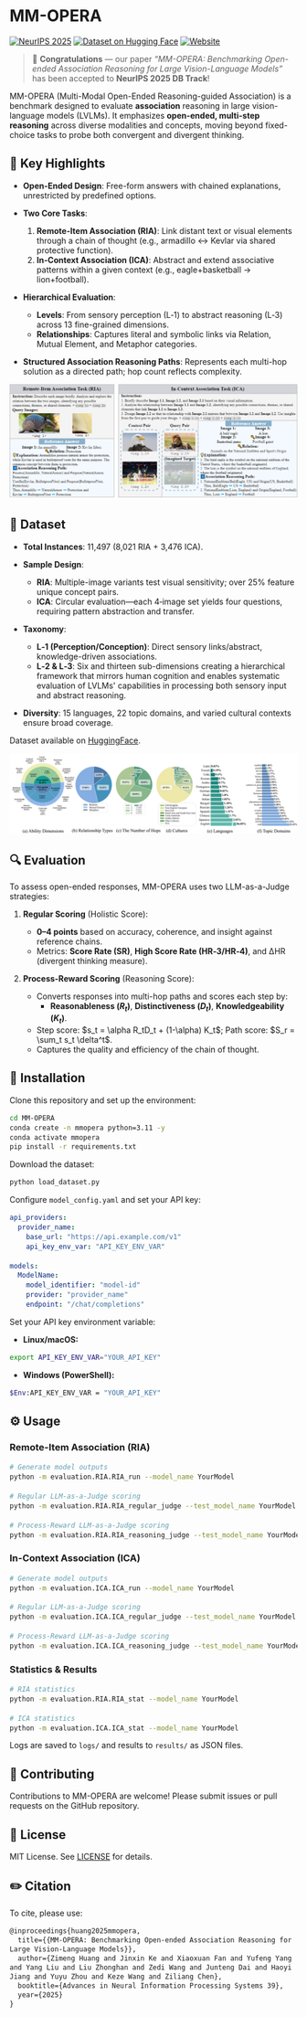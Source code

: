 # MM-OPERA

[![NeurIPS 2025](https://img.shields.io/badge/NeurIPS-2025-brightgreen)](https://openreview.net/forum?id=6BpKATZQd8#discussion)
[![Dataset on Hugging Face](https://img.shields.io/badge/Dataset-Hugging%20Face-orange)](https://huggingface.co/datasets/titic/MM-OPERA)
[![Website](https://img.shields.io/badge/Website-MMOPERA-blue)](https://mm-opera-bench.github.io/)

> 🎉 **Congratulations** — our paper _“MM-OPERA: Benchmarking Open-ended Association Reasoning for Large Vision-Language Models”_ has been accepted to **NeurIPS 2025 DB Track**!  

MM-OPERA (Multi-Modal Open-Ended Reasoning-guided Association) is a benchmark designed to evaluate **association** reasoning in large vision-language models (LVLMs). It emphasizes **open-ended, multi-step reasoning** across diverse modalities and concepts, moving beyond fixed-choice tasks to probe both convergent and divergent thinking.

## 🚀 Key Highlights

* **Open-Ended Design**: Free-form answers with chained explanations, unrestricted by predefined options.
* **Two Core Tasks**:

  1. **Remote-Item Association (RIA)**: Link distant text or visual elements through a chain of thought (e.g., armadillo ↔ Kevlar via shared protective function).
  2. **In-Context Association (ICA)**: Abstract and extend associative patterns within a given context (e.g., eagle+basketball → lion+football).
* **Hierarchical Evaluation**:

  * **Levels**: From sensory perception (L‑1) to abstract reasoning (L‑3) across 13 fine-grained dimensions.
  * **Relationships**: Captures literal and symbolic links via Relation, Mutual Element, and Metaphor categories.
* **Structured Association Reasoning Paths**: Represents each multi-hop solution as a directed path; hop count reflects complexity.

![overview](fig/task.png)

## 📂 Dataset

* **Total Instances**: 11,497 (8,021 RIA + 3,476 ICA).
* **Sample Design**:

  * **RIA**: Multiple-image variants test visual sensitivity; over 25% feature unique concept pairs.
  * **ICA**: Circular evaluation—each 4‑image set yields four questions, requiring pattern abstraction and transfer.
* **Taxonomy**:

  * **L‑1 (Perception/Conception)**: Direct sensory links/abstract, knowledge-driven associations.
  * **L‑2 & L‑3**: Six and thirteen sub-dimensions creating a hierarchical framework that mirrors human cognition and enables systematic evaluation of LVLMs' capabilities in processing both sensory input and abstract reasoning.
* **Diversity**: 15 languages, 22 topic domains, and varied cultural contexts ensure broad coverage.

Dataset available on [HuggingFace](https://huggingface.co/datasets/titic/MM-OPERA).

![dataset](fig/statistic.png)

## 🔍 Evaluation

To assess open-ended responses, MM-OPERA uses two LLM-as-a-Judge strategies:

1. **Regular Scoring** (Holistic Score):

   * **0–4 points** based on accuracy, coherence, and insight against reference chains.
   * Metrics: **Score Rate (SR)**, **High Score Rate (HR‑3/HR‑4)**, and ΔHR (divergent thinking measure).

2. **Process-Reward Scoring** (Reasoning Score):

   * Converts responses into multi-hop paths and scores each step by:
     * **Reasonableness ($R_t$)**, **Distinctiveness ($D_t$)**, **Knowledgeability ($K_t$)**.
   * Step score: \$s_t = \alpha R_tD_t + (1-\alpha) K_t\$; Path score: \$S_r = \sum_t s_t \delta^t\$.
   * Captures the quality and efficiency of the chain of thought.


## 💾 Installation
Clone this repository and set up the environment:

```bash
cd MM-OPERA
conda create -n mmopera python=3.11 -y
conda activate mmopera
pip install -r requirements.txt
```

Download the dataset:

```bash
python load_dataset.py
```

Configure `model_config.yaml` and set your API key:

```yaml
api_providers:
  provider_name:
    base_url: "https://api.example.com/v1"
    api_key_env_var: "API_KEY_ENV_VAR"

models:
  ModelName:
    model_identifier: "model-id"
    provider: "provider_name"
    endpoint: "/chat/completions"
```

Set your API key environment variable:
* **Linux/macOS:**

```bash
export API_KEY_ENV_VAR="YOUR_API_KEY"
```

* **Windows (PowerShell):**

```bash
$Env:API_KEY_ENV_VAR = "YOUR_API_KEY"
```

## ⚙️ Usage

### Remote-Item Association (RIA)

```bash
# Generate model outputs
python -m evaluation.RIA.RIA_run --model_name YourModel

# Regular LLM-as-a-Judge scoring
python -m evaluation.RIA.RIA_regular_judge --test_model_name YourModel --judge_model_name YourJudgeModel

# Process-Reward LLM-as-a-Judge scoring
python -m evaluation.RIA.RIA_reasoning_judge --test_model_name YourModel --judge_model_name YourJudgeModel
```

### In-Context Association (ICA)

```bash
# Generate model outputs
python -m evaluation.ICA.ICA_run --model_name YourModel

# Regular LLM-as-a-Judge scoring
python -m evaluation.ICA.ICA_regular_judge --test_model_name YourModel --judge_model_name YourJudgeModel

# Process-Reward LLM-as-a-Judge scoring
python -m evaluation.ICA.ICA_reasoning_judge --test_model_name YourModel --judge_model_name YourJudgeModel
```

### Statistics & Results

```bash
# RIA statistics
python -m evaluation.RIA.RIA_stat --model_name YourModel

# ICA statistics
python -m evaluation.ICA.ICA_stat --model_name YourModel
```

Logs are saved to `logs/` and results to `results/` as JSON files.

## 📝 Contributing

Contributions to MM-OPERA are welcome! Please submit issues or pull requests on the GitHub repository.

## 📜 License

MIT License. See [LICENSE](LICENSE) for details.

## ✏️ Citation

To cite, please use:

```text
@inproceedings{huang2025mmopera,
  title={{MM-OPERA: Benchmarking Open-ended Association Reasoning for Large Vision-Language Models}},
  author={Zimeng Huang and Jinxin Ke and Xiaoxuan Fan and Yufeng Yang and Yang Liu and Liu Zhonghan and Zedi Wang and Junteng Dai and Haoyi Jiang and Yuyu Zhou and Keze Wang and Ziliang Chen},
  booktitle={Advances in Neural Information Processing Systems 39},
  year={2025}
}
```







